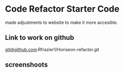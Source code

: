 # Code Refactor Starter Code
made adjustments to website to make it more accesible.
## Link to work on github
git@github.com:Rfrazier1/Horiseon-refactor.git

## screenshoots
<img scr="/Users/sheeda/Desktop/coding-bootcamp/challenges/Horiseon-refactor/Screen Shot 2022-02-05 at 4.46.35 PM.png"> 
<img scr="/Users/sheeda/Desktop/coding-bootcamp/challenges/Horiseon-refactor/Screen Shot 2022-02-05 at 4.46.35 PM.png">